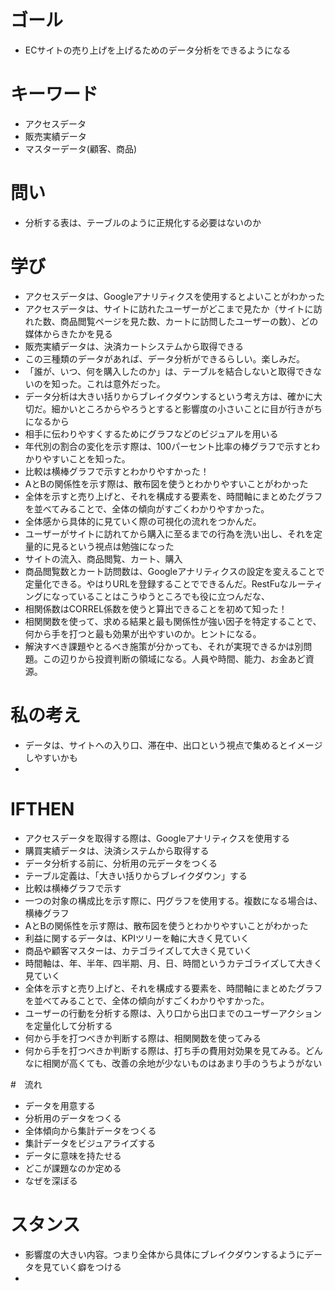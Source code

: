 # ゴール
+ ECサイトの売り上げを上げるためのデータ分析をできるようになる

# キーワード
+ アクセスデータ
+ 販売実績データ
+ マスターデータ(顧客、商品)

# 問い
+ 分析する表は、テーブルのように正規化する必要はないのか

# 学び
+ アクセスデータは、Googleアナリティクスを使用するとよいことがわかった
+ アクセスデータは、サイトに訪れたユーザーがどこまで見たか（サイトに訪れた数、商品閲覧ページを見た数、カートに訪問したユーザーの数）、どの媒体からきたかを見る
+ 販売実績データは、決済カートシステムから取得できる
+ この三種類のデータがあれば、データ分析ができるらしい。楽しみだ。
+ 「誰が、いつ、何を購入したのか」は、テーブルを結合しないと取得できないのを知った。これは意外だった。
+ データ分析は大きい括りからブレイクダウンするという考え方は、確かに大切だ。細かいところからやろうとすると影響度の小さいことに目が行きがちになるから
+ 相手に伝わりやすくするためにグラフなどのビジュアルを用いる
+ 年代別の割合の変化を示す際は、100パーセント比率の棒グラフで示すとわかりやすいことを知った。
+ 比較は横棒グラフで示すとわかりやすかった！
+ AとBの関係性を示す際は、散布図を使うとわかりやすいことがわかった
+ 全体を示すと売り上げと、それを構成する要素を、時間軸にまとめたグラフを並べてみることで、全体の傾向がすごくわかりやすかった。
+ 全体感から具体的に見ていく際の可視化の流れをつかんだ。
+ ユーザーがサイトに訪れてから購入に至るまでの行為を洗い出し、それを定量的に見るという視点は勉強になった
+ サイトの流入、商品閲覧、カート、購入
+ 商品閲覧数とカート訪問数は、Googleアナリティクスの設定を変えることで定量化できる。やはりURLを登録することでできるんだ。RestFuなルーティングになっていることはこうゆうところでも役に立つんだな、
+ 相関係数はCORREL係数を使うと算出できることを初めて知った！
+ 相関関数を使って、求める結果と最も関係性が強い因子を特定することで、何から手を打つと最も効果が出やすいのか。ヒントになる。
+ 解決すべき課題やとるべき施策が分かっても、それが実現できるかは別問題。この辺りから投資判断の領域になる。人員や時間、能力、お金あど資源。

# 私の考え
+ データは、サイトへの入り口、滞在中、出口という視点で集めるとイメージしやすいかも
+ 
# IFTHEN
+ アクセスデータを取得する際は、Googleアナリティクスを使用する
+ 購買実績データは、決済システムから取得する
+ データ分析する前に、分析用の元データをつくる
+ テーブル定義は、「大きい括りからブレイクダウン」する
+ 比較は横棒グラフで示す
+ 一つの対象の構成比を示す際に、円グラフを使用する。複数になる場合は、横棒グラフ
+ AとBの関係性を示す際は、散布図を使うとわかりやすいことがわかった
+ 利益に関するデータは、KPIツリーを軸に大きく見ていく
+ 商品や顧客マスターは、カテゴライズして大きく見ていく
+ 時間軸は、年、半年、四半期、月、日、時間というカテゴライズして大きく見ていく
+ 全体を示すと売り上げと、それを構成する要素を、時間軸にまとめたグラフを並べてみることで、全体の傾向がすごくわかりやすかった。
+ ユーザーの行動を分析する際は、入り口から出口までのユーザーアクションを定量化して分析する
+ 何から手を打つべきか判断する際は、相関関数を使ってみる
+ 何から手を打つべきか判断する際は、打ち手の費用対効果を見てみる。どんなに相関が高くても、改善の余地が少ないものはあまり手のうちようがない

#　流れ
+ データを用意する
+ 分析用のデータをつくる
+ 全体傾向から集計データをつくる
+ 集計データをビジュアライズする
+ データに意味を持たせる
+ どこが課題なのか定める
+ なぜを深ぼる

# スタンス
+ 影響度の大きい内容。つまり全体から具体にブレイクダウンするようにデータを見ていく癖をつける
+ 
